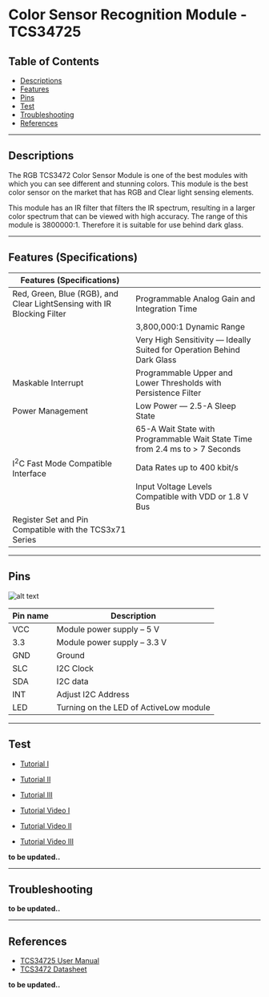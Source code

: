 # Color Sensor Recognition Module - TCS34725

## Table of Contents

-   [Descriptions](#descriptions)
-   [Features](#features)
-   [Pins](#pins)
-   [Test](#test)
-   [Troubleshooting](#troubleshooting)
-   [References](#references)

---

## Descriptions

The RGB TCS3472 Color Sensor Module is one of the best modules with which you can see different and stunning colors. This module is the best color sensor on the market that has RGB and Clear light sensing elements.

This module has an IR filter that filters the IR spectrum, resulting in a larger color spectrum that can be viewed with high accuracy. The range of this module is 3800000:1. Therefore it is suitable for use behind dark glass.

---

## Features (Specifications)

| Features (Specifications)                                              |                                                                              |
| ---------------------------------------------------------------------- | ---------------------------------------------------------------------------- |
| Red, Green, Blue (RGB), and Clear LightSensing with IR Blocking Filter | Programmable Analog Gain and Integration Time                                |
|                                                                        | 3,800,000:1 Dynamic Range                                                    |
|                                                                        | Very High Sensitivity — Ideally Suited for Operation Behind Dark Glass       |
| Maskable Interrupt                                                     | Programmable Upper and Lower Thresholds with Persistence Filter              |
| Power Management                                                       | Low Power — 2.5-A Sleep State                                                |
|                                                                        | 65-A Wait State with Programmable Wait State Time from 2.4 ms to > 7 Seconds |
| I<sup>2</sup>C Fast Mode Compatible Interface                          | Data Rates up to 400 kbit/s                                                  |
|                                                                        | Input Voltage Levels Compatible with VDD or 1.8 V Bus                        |
| Register Set and Pin Compatible with the TCS3x71 Series                |

---

## Pins

![alt text](https://bit.ly/3s43Kl6 'TCS34725')

| Pin name | Description                            |
| -------- | -------------------------------------- |
| VCC      | Module power supply – 5 V              |
| 3.3      | Module power supply – 3.3 V            |
| GND      | Ground                                 |
| SLC      | I2C Clock                              |
| SDA      | I2C data                               |
| INT      | Adjust I2C Address                     |
| LED      | Turning on the LED of ActiveLow module |

---

## Test

-   [Tutorial I](https://bit.ly/3dbgn9X)
-   [Tutorial II](https://bit.ly/3dN6MVC)
-   [Tutorial III](https://bit.ly/2Qg3sua)

-   [Tutorial Video I](https://youtu.be/dCnjwxkWZ-w)
-   [Tutorial Video II](https://youtu.be/KKufVsAWqyU)
-   [Tutorial Video III](https://youtu.be/RHO3bPcbysM)

**to be updated..**

---

## Troubleshooting

**to be updated..**

---

## References

-   [TCS34725 User Manual](http://bit.ly/TCS34725_Color_Sensor_user_manual)
-   [TCS3472 Datasheet](https://bit.ly/3dSJL3U)

**to be updated..**
